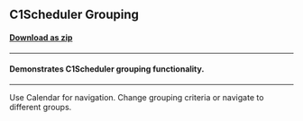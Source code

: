 ## C1Scheduler Grouping
#### [Download as zip](https://grapecity.github.io/DownGit/#/home?url=https://github.com/GrapeCity/ComponentOne-WPF-Samples/tree/master/NET_4.5.2/C1.WPF.Schedule/CS/Grouping)
____
#### Demonstrates C1Scheduler grouping functionality.
____
Use Calendar for navigation. Change grouping criteria or navigate to different groups.

